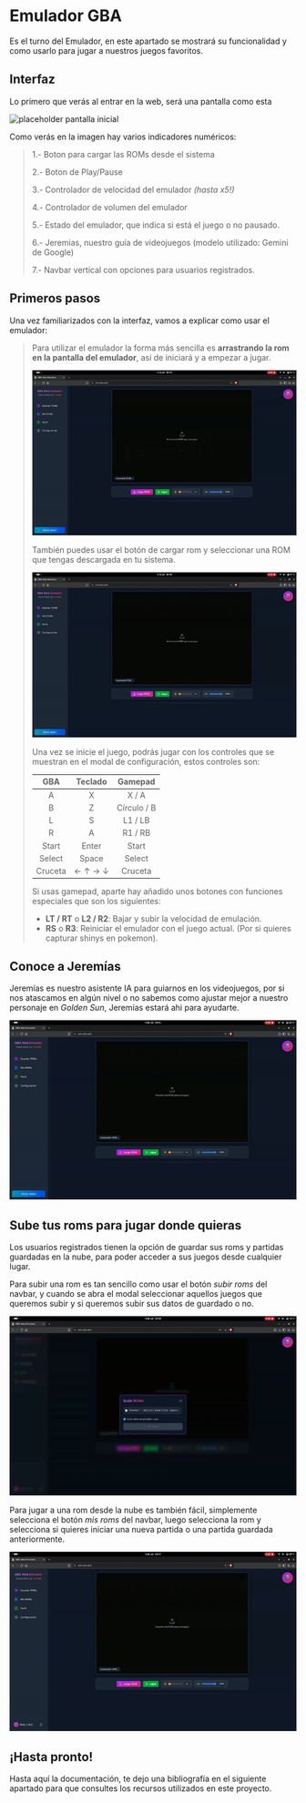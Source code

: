 # Emulador GBA

Es el turno del Emulador, en este apartado se mostrará su funcionalidad y como usarlo para jugar
a nuestros juegos favoritos.

## Interfaz

Lo primero que verás al entrar en la web, será una pantalla como esta

![placeholder pantalla inicial]()

Como verás en la imagen hay varios indicadores numéricos:
> 1.- Boton para cargar las ROMs desde el sistema
>
> 2.- Boton de Play/Pause
>
> 3.- Controlador de velocidad del emulador *(hasta x5!)*
>
> 4.- Controlador de volumen del emulador
>
> 5.- Estado del emulador, que indica si está el juego o no pausado.
>
> 6.- Jeremias, nuestro guía de videojuegos (modelo utilizado: Gemini de Google)
>
> 7.- Navbar vertical con opciones para usuarios registrados.

## Primeros pasos

Una vez familiarizados con la interfaz, vamos a explicar como usar el emulador: 
> Para utilizar el emulador la forma más sencilla es **arrastrando la rom en la pantalla del emulador**, así de
> iniciará y a empezar a jugar.
>
> ![Drag&Drop](assets/gifs/drag-and-drop.gif)
>
> También puedes usar el botón de cargar rom y seleccionar una ROM que tengas descargada en tu sistema.
>
> ![Cargar](assets/gifs/cargar-rom.gif)
>
> Una vez se inicie el juego, podrás jugar con los controles que se muestran en el modal de configuración, estos
> controles son:
>
> |   GBA   |           Teclado           |   Gamepad   |
> |:-------:|:---------------------------:|:-----------:|
> |    A    |              X              |    X / A    |
> |    B    |              Z              | Círculo / B |
> |    L    |              S              |   L1 / LB   |
> |    R    |              A              |   R1 / RB   |
> |  Start  |            Enter            |    Start    |
> | Select  |            Space            |   Select    |
> | Cruceta | &larr; &uarr; &rarr; &darr; |   Cruceta   |
> 
> Si usas gamepad, aparte hay añadido unos botones con funciones especiales que son los siguientes:
> 
> - **LT / RT** o **L2 / R2**: Bajar y subir la velocidad de emulación.
> - **RS** o **R3**: Reiniciar el emulador con el juego actual. (Por si quieres capturar shinys en pokemon).

## Conoce a Jeremías

Jeremías es nuestro asistente IA para guiarnos en los videojuegos, por si nos atascamos en algún nivel o no sabemos
como ajustar mejor a nuestro personaje en *Golden Sun*, Jeremías estará ahi para ayudarte.

![Jeremías](assets/gifs/jeremias.gif)

## Sube tus roms para jugar donde quieras

Los usuarios registrados tienen la opción de guardar sus roms y partidas guardadas en la nube, para poder 
acceder a sus juegos desde cualquier lugar.

Para subir una rom es tan sencillo como usar el botón *subir roms* del navbar, y cuando se abra el modal seleccionar 
aquellos juegos que queremos subir y si queremos subir sus datos de guardado o no.

![UploadRom](assets/gifs/uploadrom.gif)

Para jugar a una rom desde la nube es también fácil, simplemente selecciona el botón *mis roms* del navbar, luego
selecciona la rom y selecciona si quieres iniciar una nueva partida o una partida guardada anteriormente.

![CloudRom](assets/gifs/loadrom.gif)

## ¡Hasta pronto!

Hasta aquí la documentación, te dejo una bibliografía en el siguiente apartado para que consultes
los recursos utilizados en este proyecto.